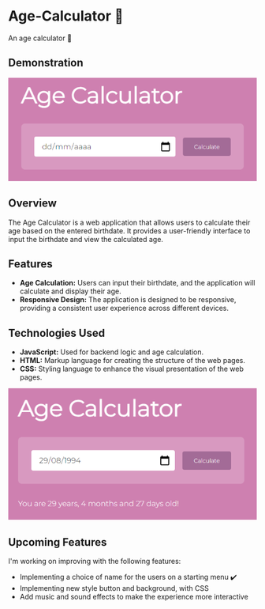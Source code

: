# Age-Calculator 🎰

An age calculator 🌻

## Demonstration
![Age Calculator](AgeCalculator1.png)

## Overview

The Age Calculator is a web application that allows users to calculate their age based on the entered birthdate. It provides a user-friendly interface to input the birthdate and view the calculated age.

## Features

- **Age Calculation:** Users can input their birthdate, and the application will calculate and display their age.
- **Responsive Design:** The application is designed to be responsive, providing a consistent user experience across different devices.

## Technologies Used

- **JavaScript:** Used for backend logic and age calculation.
- **HTML:** Markup language for creating the structure of the web pages.
- **CSS:** Styling language to enhance the visual presentation of the web pages.

![Age to show](AgeCalculator2.png)

## Upcoming Features

I'm working on improving with the following features:

- Implementing a choice of name for the users on a starting menu ✔️
- Implementing new style button and background, with CSS
- Add music and sound effects to make the experience more interactive